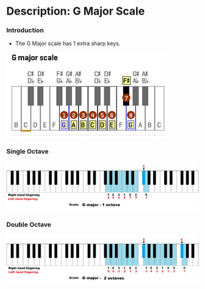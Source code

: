 # Description: G Major Scale

### Introduction
* The G Major scale has 1 extra sharp keys.

![](images/major-scale-03-g-major-scale.png)

### Single Octave
![](images/major-scale-03-g-major-scale-1-octave.jpg)

### Double Octave
![](images/major-scale-03-g-major-scale-2-octave.jpg)
